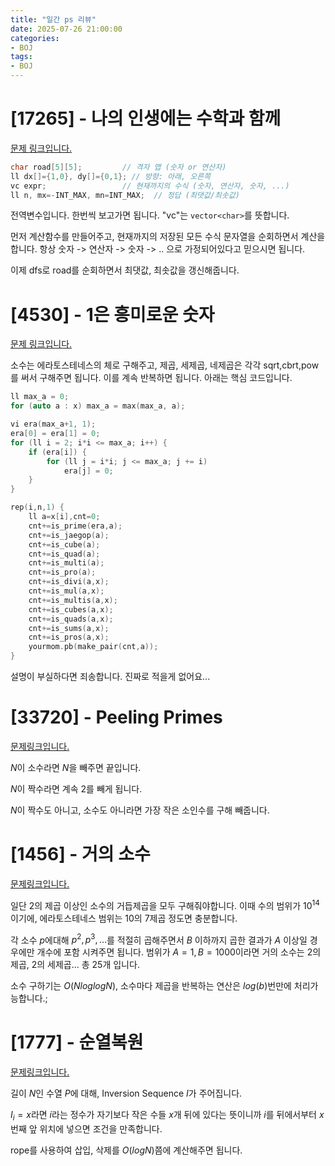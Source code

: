 ```yaml
---
title: "일간 ps 리뷰"
date: 2025-07-26 21:00:00
categories:
- BOJ
tags:
- BOJ
---
```



# [17265] - 나의 인생에는 수학과 함께
[문제 링크입니다.](https://www.acmicpc.net/problem/17265)

```cpp
char road[5][5];         // 격자 맵 (숫자 or 연산자)
ll dx[]={1,0}, dy[]={0,1}; // 방향: 아래, 오른쪽
vc expr;                 // 현재까지의 수식 (숫자, 연산자, 숫자, ...)
ll n, mx=-INT_MAX, mn=INT_MAX;  // 정답 (최댓값/최솟값)
```

전역변수입니다. 한번씩 보고가면 됩니다. "vc"는 `vector<char>`를 뜻합니다.

먼저 계산함수를 만들어주고, 현재까지의 저장된 모든 수식 문자열을 순회하면서 계산을 합니다. 항상 숫자 -> 연산자 -> 숫자 -> .. 으로 가정되어있다고 믿으시면 됩니다.

이제 dfs로 road를 순회하면서 최댓값, 최솟값을 갱신해줍니다.

# [4530] - 1은 흥미로운 숫자
[문제 링크입니다.](https://www.acmicpc.net/problem/4530)

소수는 에라토스테네스의 체로 구해주고, 제곱, 세제곱, 네제곱은 각각 sqrt,cbrt,pow를 써서 구해주면 됩니다. 이를 계속 반복하면 됩니다. 아래는 핵심 코드입니다.

```cpp
ll max_a = 0;
for (auto a : x) max_a = max(max_a, a);

vi era(max_a+1, 1);
era[0] = era[1] = 0;
for (ll i = 2; i*i <= max_a; i++) {
    if (era[i]) {
        for (ll j = i*i; j <= max_a; j += i)
            era[j] = 0;
    }
}

rep(i,n,1) {
    ll a=x[i],cnt=0;
    cnt+=is_prime(era,a);
    cnt+=is_jaegop(a);
    cnt+=is_cube(a);
    cnt+=is_quad(a);
    cnt+=is_multi(a);
    cnt+=is_pro(a);
    cnt+=is_divi(a,x);
    cnt+=is_mul(a,x);
    cnt+=is_multis(a,x);
    cnt+=is_cubes(a,x);
    cnt+=is_quads(a,x);
    cnt+=is_sums(a,x);
    cnt+=is_pros(a,x);
    yourmom.pb(make_pair(cnt,a));
}
```

설명이 부실하다면 죄송합니다. 진짜로 적을게 없어요...

# [33720] - Peeling Primes
[문제링크입니다.](https://www.acmicpc.net/problem/33720)

$N$이 소수라면 $N$을 빼주면 끝입니다.

$N$이 짝수라면 계속 2를 빼게 됩니다.

$N$이 짝수도 아니고, 소수도 아니라면 가장 작은 소인수를 구해 빼줍니다.

# [1456] - 거의 소수
[문제링크입니다.](https://www.acmicpc.net/problem/1456)

일단 2의 제곱 이상인 소수의 거듭제곱을 모두 구해줘야합니다. 이때 수의 범위가 $10^{14}$이기에, 에라토스테네스 범위는 10의 7제곱 정도면 충분합니다.

각 소수 $p$에대해 $p^2, p^3, \dots$를 적절히 곱해주면서 $B$ 이하까지 곱한 결과가 $A$ 이상일 경우에만 개수에 포함 시켜주면 됩니다. 범위가 $A=1, B=1000$이라면 거의 소수는 2의 제곱, 2의 세제곱... 총 25개 입니다. 

소수 구하기는 $O(N log log N)$, 소수마다 제곱을 반복하는 연산은 $log(b)$번만에 처리가능합니다.;

# [1777] - 순열복원
[문제링크입니다.](https://www.acmicpc.net/problem/1777)

길이 $N$인 수열 $P$에 대해, Inversion Sequence $I$가 주어집니다.

$I_i = x$라면 $i$라는 정수가 자기보다 작은 수들 $x$개 뒤에 있다는 뜻이니까 $i$를 뒤에서부터 $x$번째 앞 위치에 넣으면 조건을 만족합니다.

rope를 사용하여 삽입, 삭제를 $O(log N)$쯤에 계산해주면 됩니다.